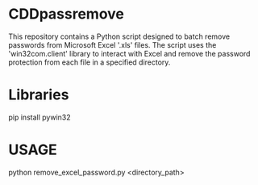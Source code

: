 # CDDpassremove
This repository contains a Python script designed to batch remove passwords from Microsoft Excel '.xls' files. The script uses the 'win32com.client' library to interact with Excel and remove the password protection from each file in a specified directory.

# Libraries
pip install pywin32

# USAGE
python remove_excel_password.py <directory_path> <password>


